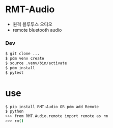 # RMT-Audio

- 원격 블루투스 오디오
- remote bluetooth audio


### Dev
```bash
$ git clone ...
$ pdm venv create
$ source .venv/bin/activate
$ pdm install
$ pytest
```



# use
```bash
$ pip install RMT-Audio OR pdm add Remote
$ python
>>> from RMT.Audio.remote import remote as rm
>>> rm() 
```
